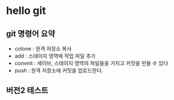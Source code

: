 # hello git
## git 명령어 요약

- colone : 원격 저장소 복사
- add : 스테이지 영역에 작업 파일 추가
- commit : 세이브, 스테이지 영역의 파일들을 가지고 커밋을 만들 수 있다
- push : 원격 저장소에 커밋을 업로드한다.
## 버전2 테스트